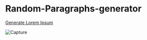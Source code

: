 # Random-Paragraphs-generator

[Generate Lorem Ipsum](https://thriving-croquembouche-5e0c23.netlify.app/)

![Capture](https://github.com/IMAD-Majid/Random-Paragraphs-generator/assets/137281672/dc55d8c0-61e9-476d-ab55-e950b737b992)
